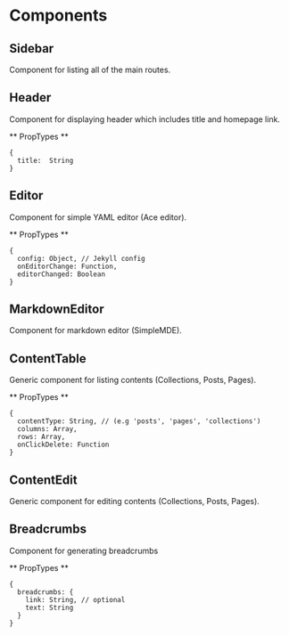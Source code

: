 # Components

## Sidebar
Component for listing all of the main routes.

## Header
Component for displaying header which includes title and homepage link.

** PropTypes **
```
{
  title:  String
}
```

## Editor
Component for simple YAML editor (Ace editor).

** PropTypes **
```
{
  config: Object, // Jekyll config
  onEditorChange: Function,
  editorChanged: Boolean
}
```

## MarkdownEditor
Component for markdown editor (SimpleMDE).

## ContentTable
Generic component for listing contents (Collections, Posts, Pages).

** PropTypes **
```
{
  contentType: String, // (e.g 'posts', 'pages', 'collections')
  columns: Array,
  rows: Array,
  onClickDelete: Function
}
```

## ContentEdit
Generic component for editing contents (Collections, Posts, Pages).

## Breadcrumbs
Component for generating breadcrumbs

** PropTypes **
```
{
  breadcrumbs: {
    link: String, // optional
    text: String
  }
}
```
